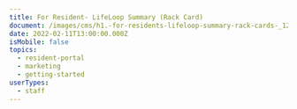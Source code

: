 ```yaml
---
title: For Resident- LifeLoop Summary (Rack Card)
document: /images/cms/h1.-for-residents-lifeloop-summary-rack-cards-_122821.pdf
date: 2022-02-11T13:00:00.000Z
isMobile: false
topics:
  - resident-portal
  - marketing
  - getting-started
userTypes:
  - staff
---
```

